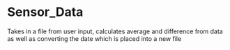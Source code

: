 # Sensor_Data
Takes in a file from user input, calculates average and difference from data as well as converting the  date which is placed into a new file
